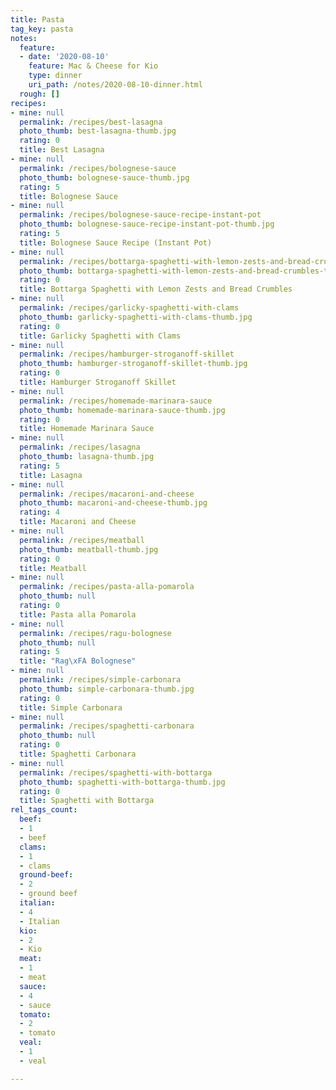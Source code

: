 ```yaml
---
title: Pasta
tag_key: pasta
notes:
  feature:
  - date: '2020-08-10'
    feature: Mac & Cheese for Kio
    type: dinner
    uri_path: /notes/2020-08-10-dinner.html
  rough: []
recipes:
- mine: null
  permalink: /recipes/best-lasagna
  photo_thumb: best-lasagna-thumb.jpg
  rating: 0
  title: Best Lasagna
- mine: null
  permalink: /recipes/bolognese-sauce
  photo_thumb: bolognese-sauce-thumb.jpg
  rating: 5
  title: Bolognese Sauce
- mine: null
  permalink: /recipes/bolognese-sauce-recipe-instant-pot
  photo_thumb: bolognese-sauce-recipe-instant-pot-thumb.jpg
  rating: 5
  title: Bolognese Sauce Recipe (Instant Pot)
- mine: null
  permalink: /recipes/bottarga-spaghetti-with-lemon-zests-and-bread-crumbles
  photo_thumb: bottarga-spaghetti-with-lemon-zests-and-bread-crumbles-thumb.jpg
  rating: 0
  title: Bottarga Spaghetti with Lemon Zests and Bread Crumbles
- mine: null
  permalink: /recipes/garlicky-spaghetti-with-clams
  photo_thumb: garlicky-spaghetti-with-clams-thumb.jpg
  rating: 0
  title: Garlicky Spaghetti with Clams
- mine: null
  permalink: /recipes/hamburger-stroganoff-skillet
  photo_thumb: hamburger-stroganoff-skillet-thumb.jpg
  rating: 0
  title: Hamburger Stroganoff Skillet
- mine: null
  permalink: /recipes/homemade-marinara-sauce
  photo_thumb: homemade-marinara-sauce-thumb.jpg
  rating: 0
  title: Homemade Marinara Sauce
- mine: null
  permalink: /recipes/lasagna
  photo_thumb: lasagna-thumb.jpg
  rating: 5
  title: Lasagna
- mine: null
  permalink: /recipes/macaroni-and-cheese
  photo_thumb: macaroni-and-cheese-thumb.jpg
  rating: 4
  title: Macaroni and Cheese
- mine: null
  permalink: /recipes/meatball
  photo_thumb: meatball-thumb.jpg
  rating: 0
  title: Meatball
- mine: null
  permalink: /recipes/pasta-alla-pomarola
  photo_thumb: null
  rating: 0
  title: Pasta alla Pomarola
- mine: null
  permalink: /recipes/ragu-bolognese
  photo_thumb: null
  rating: 5
  title: "Rag\xFA Bolognese"
- mine: null
  permalink: /recipes/simple-carbonara
  photo_thumb: simple-carbonara-thumb.jpg
  rating: 0
  title: Simple Carbonara
- mine: null
  permalink: /recipes/spaghetti-carbonara
  photo_thumb: null
  rating: 0
  title: Spaghetti Carbonara
- mine: null
  permalink: /recipes/spaghetti-with-bottarga
  photo_thumb: spaghetti-with-bottarga-thumb.jpg
  rating: 0
  title: Spaghetti with Bottarga
rel_tags_count:
  beef:
  - 1
  - beef
  clams:
  - 1
  - clams
  ground-beef:
  - 2
  - ground beef
  italian:
  - 4
  - Italian
  kio:
  - 2
  - Kio
  meat:
  - 1
  - meat
  sauce:
  - 4
  - sauce
  tomato:
  - 2
  - tomato
  veal:
  - 1
  - veal

---
```

